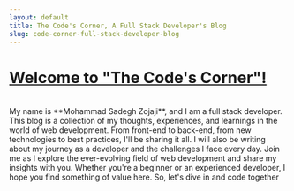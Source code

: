 ```yaml
---
layout: default
title: The Code's Corner, A Full Stack Developer's Blog
slug: code-corner-full-stack-developer-blog
---
```


# **[ Welcome to "The Code's Corner"!](https://blog.msz.life)**

<br />
My name is **Mohammad Sadegh Zojaji**, and I am a full stack developer. This blog is a collection of my thoughts, experiences, and learnings in the world of web development. From front-end to back-end, from new technologies to best practices, I'll be sharing it all. I will also be writing about my journey as a developer and the challenges I face every day. Join me as I explore the ever-evolving field of web development and share my insights with you. Whether you're a beginner or an experienced developer, I hope you find something of value here. So, let's dive in and code together